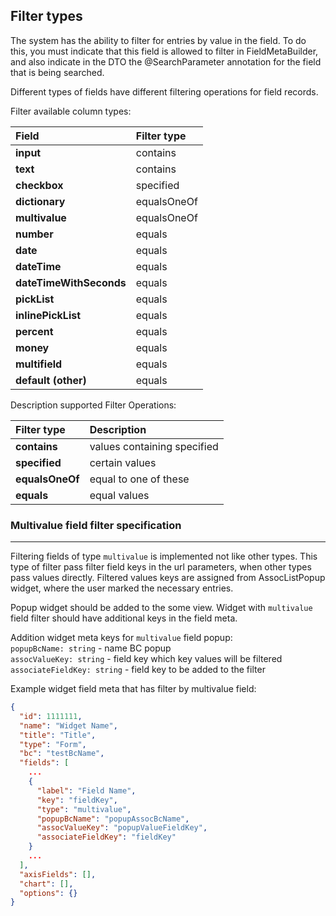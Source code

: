 ## Filter types

The system has the ability to filter for entries by value in the field. To do this, you must indicate that this field is allowed to filter in FieldMetaBuilder, and also indicate in the DTO the @SearchParameter annotation for the field that is being searched.  


Different types of fields have different filtering operations for field records.

Filter available column types:

| Field | Filter type
|:---|:---|
| **input** | contains
| **text** | contains
| **checkbox** | specified
| **dictionary** | equalsOneOf
| **multivalue** | equalsOneOf
| **number** | equals
| **date** | equals
| **dateTime** | equals
| **dateTimeWithSeconds** | equals
| **pickList** | equals
| **inlinePickList** | equals
| **percent** | equals
| **money** | equals
| **multifield** | equals
| **default (other)** | equals  

Description supported Filter Operations:  

| Filter type | Description
|:---|:---|
| **contains** | values containing specified
| **specified** | certain values
| **equalsOneOf** | equal to one of these
| **equals** | equal values

### Multivalue field filter specification
---

Filtering fields of type `multivalue` is implemented not like other types. This type of filter pass filter field keys 
in the url parameters, when other types pass values directly. Filtered values keys are assigned from AssocListPopup widget,
 where the user marked the necessary entries.
 
Popup widget should be added to the some view. Widget with `multivalue` field filter should have additional keys in the field meta.

Addition widget meta keys for `multivalue` field popup:  
`popupBcName: string` - name BC popup  
`assocValueKey: string` - field key which key values will be filtered  
`associateFieldKey: string` - field key to be added to the filter  


Example widget field meta that has filter by multivalue field:
```json
{
  "id": 1111111,
  "name": "Widget Name",
  "title": "Title",
  "type": "Form",
  "bc": "testBcName",
  "fields": [
    ...
    {
      "label": "Field Name",
      "key": "fieldKey",
      "type": "multivalue",
      "popupBcName": "popupAssocBcName",
      "assocValueKey": "popupValueFieldKey",
      "associateFieldKey": "fieldKey"
    }
    ...
  ],
  "axisFields": [],
  "chart": [],
  "options": {}
}
```





